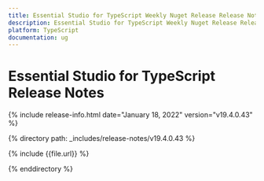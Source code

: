 ```yaml
---
title: Essential Studio for TypeScript Weekly Nuget Release Release Notes  
description: Essential Studio for TypeScript Weekly Nuget Release Release Notes  
platform: TypeScript
documentation: ug
---
```


# Essential Studio for TypeScript  Release Notes  

{% include release-info.html date="January 18, 2022"  version="v19.4.0.43" %} 

{% directory path: _includes/release-notes/v19.4.0.43 %}

{% include {{file.url}} %}

{% enddirectory %}